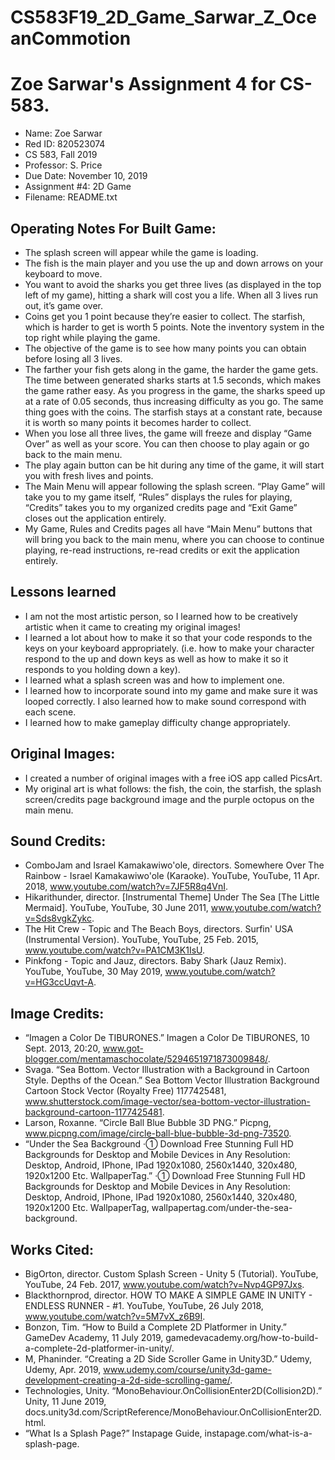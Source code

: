 # CS583F19_2D_Game_Sarwar_Z_OceanCommotion

# Zoe Sarwar's Assignment 4 for CS-583.

* Name: Zoe Sarwar
* Red ID: 820523074
* CS 583, Fall 2019
* Professor: S. Price
* Due Date: November 10, 2019
* Assignment #4: 2D Game
* Filename: README.txt

## Operating Notes For Built Game:
* The splash screen will appear while the game is loading.
* The fish is the main player and you use the up and down arrows on your keyboard to move.
* You want to avoid the sharks you get three lives (as displayed in the top left of my game), hitting a shark will cost you a life. When all 3 lives run out, it’s game over.
* Coins get you 1 point because they’re easier to collect. The starfish, which is harder to get is worth 5 points. Note the inventory system in the top right while playing the game.
* The objective of the game is to see how many points you can obtain before losing all 3 lives.
* The farther your fish gets along in the game, the harder the game gets. The time between generated sharks starts at 1.5 seconds, which makes the game rather easy. As you progress in the game, the sharks speed up at a rate of 0.05 seconds, thus increasing difficulty as you go. The same thing goes with the coins. The starfish stays at a constant rate, because it is worth so many points it becomes harder to collect. 
* When you lose all three lives, the game will freeze and display “Game Over” as well as your score. You can then choose to play again or go back to the main menu.
* The play again button can be hit during any time of the game, it will start you with fresh lives and points. 
* The Main Menu will appear following the splash screen. “Play Game” will take you to my game itself, “Rules” displays the rules for playing, “Credits” takes you to my organized credits page and “Exit Game” closes out the application entirely.
* My Game, Rules and Credits pages all have “Main Menu” buttons that will bring you back to the main menu, where you can choose to continue playing, re-read instructions, re-read credits or exit the application entirely.

## Lessons learned
* I am not the most artistic person, so I learned how to be creatively artistic when it came to creating my original images!
* I learned a lot about how to make it so that your code responds to the keys on your keyboard appropriately. (i.e. how to make your character respond to the up and down keys as well as how to make it so it responds to you holding down a key).
* I learned what a splash screen was and how to implement one.
* I learned how to incorporate sound into my game and make sure it was looped correctly. I also learned how to make sound correspond with each scene. 
* I learned how to make gameplay difficulty change appropriately.

## Original Images:
* I created a number of original images with a free iOS app called PicsArt. 
* My original art is what follows: the fish, the coin, the starfish, the splash screen/credits page background image and the purple octopus on the main menu. 

## Sound Credits:
* ComboJam and Israel Kamakawiwo'ole, directors. Somewhere Over The Rainbow - Israel Kamakawiwo'ole (Karaoke). YouTube, YouTube, 11 Apr. 2018, www.youtube.com/watch?v=7JF5R8q4VnI.
* Hikarithunder, director. [Instrumental Theme] Under The Sea [The Little Mermaid]. YouTube, YouTube, 30 June 2011, www.youtube.com/watch?v=Sds8vgkZykc.
* The Hit Crew - Topic and The Beach Boys, directors. Surfin' USA (Instrumental Version). YouTube, YouTube, 25 Feb. 2015, www.youtube.com/watch?v=PA1CM3K1IsU.
* Pinkfong - Topic and Jauz, directors. Baby Shark (Jauz Remix). YouTube, YouTube, 30 May 2019, www.youtube.com/watch?v=HG3ccUqvt-A.

## Image Credits:
*  “Imagen a Color De TIBURONES.” Imagen a Color De TIBURONES, 10 Sept. 2013, 20:20, www.got-blogger.com/mentamaschocolate/5294651971873009848/.
* Svaga. “Sea Bottom. Vector Illustration with a Background in Cartoon Style. Depths of the Ocean.” Sea Bottom Vector Illustration Background Cartoon Stock Vector (Royalty Free) 1177425481, www.shutterstock.com/image-vector/sea-bottom-vector-illustration-background-cartoon-1177425481.
* Larson, Roxanne. “Circle Ball Blue Bubble 3D PNG.” Picpng, www.picpng.com/image/circle-ball-blue-bubble-3d-png-73520.
* “Under the Sea Background ·① Download Free Stunning Full HD Backgrounds for Desktop and Mobile Devices in Any Resolution: Desktop, Android, IPhone, IPad 1920x1080, 2560x1440, 320x480, 1920x1200 Etc. WallpaperTag.” ·① Download Free Stunning Full HD Backgrounds for Desktop and Mobile Devices in Any Resolution: Desktop, Android, IPhone, IPad 1920x1080, 2560x1440, 320x480, 1920x1200 Etc. WallpaperTag, wallpapertag.com/under-the-sea-background.

## Works Cited:
* BigOrton, director. Custom Splash Screen - Unity 5 (Tutorial). YouTube, YouTube, 24 Feb. 2017, www.youtube.com/watch?v=Nvp4GP97Jxs.
* Blackthornprod, director. HOW TO MAKE A SIMPLE GAME IN UNITY - ENDLESS RUNNER - #1. YouTube, YouTube, 26 July 2018, www.youtube.com/watch?v=5M7vX_z6B9I.
* Bonzon, Tim. “How to Build a Complete 2D Platformer in Unity.” GameDev Academy, 11 July 2019, gamedevacademy.org/how-to-build-a-complete-2d-platformer-in-unity/.
* M, Phaninder. “Creating a 2D Side Scroller Game in Unity3D.” Udemy, Udemy, Apr. 2019, www.udemy.com/course/unity3d-game-development-creating-a-2d-side-scrolling-game/.
* Technologies, Unity. “MonoBehaviour.OnCollisionEnter2D(Collision2D).” Unity, 11 June 2019, docs.unity3d.com/ScriptReference/MonoBehaviour.OnCollisionEnter2D.html.
* “What Is a Splash Page?” Instapage Guide, instapage.com/what-is-a-splash-page.
